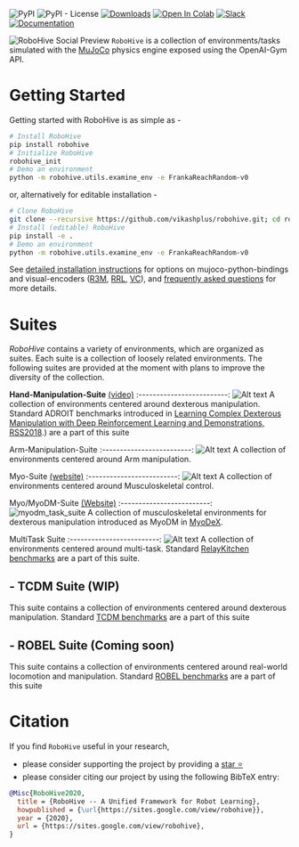 <!-- =================================================
Copyright (C) 2018 Vikash Kumar
Author  :: Vikash Kumar (vikashplus@gmail.com)
Source  :: https://github.com/vikashplus/robohive
License :: Under Apache License, Version 2.0 (the "License"); you may not use this file except in compliance with the License. You may obtain a copy of the License at http://www.apache.org/licenses/LICENSE-2.0 Unless required by applicable law or agreed to in writing, software distributed under the License is distributed on an "AS IS" BASIS, WITHOUT WARRANTIES OR CONDITIONS OF ANY KIND, either express or implied. See the License for the specific language governing permissions and limitations under the License.
================================================= -->

<!-- # RoboHive -->

![PyPI](https://img.shields.io/pypi/v/robohive)
![PyPI - License](https://img.shields.io/pypi/l/robohive)
[![Downloads](https://pepy.tech/badge/robohive)](https://pepy.tech/project/robohive)
[![Open In Colab](https://colab.research.google.com/assets/colab-badge.svg)](https://colab.research.google.com/drive/1rdSgnsfUaE-eFLjAkFHeqfUWzAK8ruTs?usp=sharing)
[![Slack](https://img.shields.io/badge/Slack-4A154B?style=for-the-badge&logo=slack&logoColor=white)](https://robohiveworkspace.slack.com)
[![Documentation](https://img.shields.io/static/v1?label=Wiki&message=Documentation&color=<green)](https://github.com/vikashplus/robohive/wiki)

![RoboHive Social Preview](https://github.com/vikashplus/robohive/assets/12837145/04aff6da-f9fa-4f5f-abc6-cfcd70c6cd90)
`RoboHive` is a collection of environments/tasks simulated with the [MuJoCo](http://www.mujoco.org/) physics engine exposed using the OpenAI-Gym API.

# Getting Started
   Getting started with RoboHive is as simple as -
   ``` bash
   # Install RoboHive
   pip install robohive
   # Initialize RoboHive
   robohive_init
   # Demo an environment
   python -m robohive.utils.examine_env -e FrankaReachRandom-v0
   ```

   or, alternatively for editable installation -

   ``` bash
   # Clone RoboHive
   git clone --recursive https://github.com/vikashplus/robohive.git; cd robohive
   # Install (editable) RoboHive
   pip install -e .
   # Demo an environment
   python -m robohive.utils.examine_env -e FrankaReachRandom-v0
   ```

   See [detailed installation instructions](./setup/README.md) for options on mujoco-python-bindings and  visual-encoders ([R3M](https://sites.google.com/view/robot-r3m/), [RRL](https://sites.google.com/view/abstractions4rl), [VC](https://eai-vc.github.io/)), and [frequently asked questions](https://github.com/vikashplus/robohive/wiki/6.-Tutorials-&-FAQs#installation) for more details.

# Suites
*RoboHive* contains a variety of environments, which are organized as suites. Each suite is a collection of loosely related environments. The following suites are provided at the moment with plans to improve the diversity of the collection.

**Hand-Manipulation-Suite** [(video)](https://youtu.be/jJtBll8l_OM)
:-------------------------:
![Alt text](https://raw.githubusercontent.com/vikashplus/robohive/f786982204e85b79bd921aa54ffebf3a7887de3d/mj_envs/hand_manipulation_suite/assets/tasks.jpg?raw=false "Hand Manipulation Suite") A collection of environments centered around dexterous manipulation. Standard ADROIT benchmarks introduced in [Learning Complex Dexterous Manipulation with Deep Reinforcement Learning and Demonstrations, RSS2018](https://sites.google.com/corp/view/deeprl-dexterous-manipulation).) are a part of this suite


Arm-Manipulation-Suite
:-------------------------:
![Alt text](https://github.com/vikashplus/robohive/assets/12837145/ef072b90-42e7-414b-9da0-45c87c31443a?raw=false "Arm Manipulation Suite") A collection of environments centered around Arm manipulation.


Myo-Suite [(website)](https://sites.google.com/view/myosuite)
:-------------------------:
![Alt text](https://github.com/vikashplus/robohive/assets/12837145/0db70854-cb90-4360-8bd9-42cd1b5446c1?raw=false "Myo_Suite") A collection of environments centered around Musculoskeletal control.


Myo/MyoDM-Suite [(Website)](https://sites.google.com/view/myodex)
:-------------------------:
![myodm_task_suite](https://github.com/vikashplus/robohive/assets/12837145/2ca62e77-6827-4029-930e-b95ab86ae0f4) A collection of musculoskeletal environments for dexterous manipulation introduced as MyoDM in [MyoDeX](https://sites.google.com/view/myodex).


MultiTask Suite
:-------------------------:
![Alt text](https://github.com/vikashplus/robohive/assets/12837145/b7f314b9-8d4e-4e58-b791-6df774b91d21?raw=false "Myo_Suite") A collection of environments centered around multi-task. Standard [RelayKitchen benchmarks](https://relay-policy-learning.github.io/) are a part of this suite.

## - TCDM Suite (WIP)
   This suite contains a collection of environments centered around dexterous manipulation. Standard [TCDM benchmarks](https://pregrasps.github.io/) are a part of this suite

## - ROBEL Suite (Coming soon)
   This suite contains a collection of environments centered around real-world locomotion and manipulation. Standard [ROBEL benchmarks](http://roboticsbenchmarks.org/) are a part of this suite

# Citation
If you find `RoboHive` useful in your research,
- please consider supporting the project by providing a [star ⭐](https://github.com/vikashplus/robohive/stargazers)
- please consider citing our project by using the following BibTeX entry:



```bibtex
@Misc{RoboHive2020,
  title = {RoboHive -- A Unified Framework for Robot Learning},
  howpublished = {\url{https://sites.google.com/view/robohive}},
  year = {2020},
  url = {https://sites.google.com/view/robohive},
}
